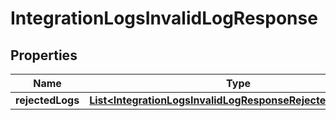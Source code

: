 

# IntegrationLogsInvalidLogResponse

## Properties

Name | Type | Description | Notes
------------ | ------------- | ------------- | -------------
**rejectedLogs** | [**List&lt;IntegrationLogsInvalidLogResponseRejectedLogsInner&gt;**](IntegrationLogsInvalidLogResponseRejectedLogsInner.md) |  |  [optional]




